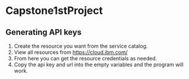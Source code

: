 # Capstone1stProject

## Generating API keys

1. Create the resource you want from the service catalog.
2. View all resources from https://cloud.ibm.com/
3. From here you can get the resource credentials as needed.
4. Copy the api key and url into the empty variables and the program will work.
  

